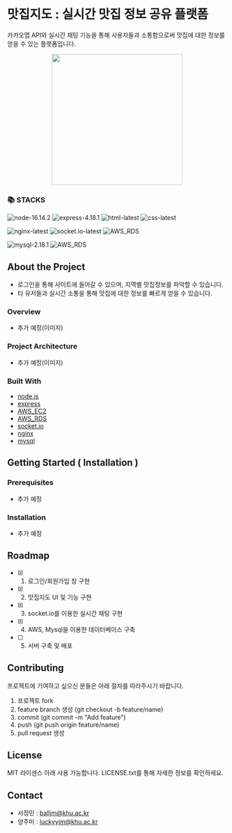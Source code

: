 # 맛집지도 : 실시간 맛집 정보 공유 플랫폼
카카오맵 API와 실시간 채팅 기능을 통해 사용자들과 소통함으로써 맛집에 대한 정보를 얻을 수 있는 플랫폼입니다.

<div align="center">
    <img src="/uploads/f2c62af097272859d8f37acda908d6aa/그림1.png" width="300" height="300">
</div>

### 📚 STACKS
![node-16.14.2](https://img.shields.io/badge/Node-16.14.2-green)
![express-4.18.1](https://img.shields.io/badge/Express-4.18.1-green)
![html-latest](https://img.shields.io/badge/html-5.2-green)
![css-latest](https://img.shields.io/badge/css-3-green)
    
![nginx-latest](https://img.shields.io/badge/nginx-latest-blue)
![socket.io-latest](https://img.shields.io/badge/socket.io-latest-blue)
![AWS_RDS](https://img.shields.io/badge/AWS_RDS-blue)
     
![mysql-2.18.1](https://img.shields.io/badge/Mysql-2.18.1-yellowgreen)
![AWS_RDS](https://img.shields.io/badge/AWS_RDS-yellowgreen)


## About the Project
- 로그인을 통해 사이트에 들어갈 수 있으며, 지역별 맛집정보를 파악할 수 있습니다.
- 타 유저들과 실시간 소통을 통해 맛집에 대한 정보를 빠르게 얻을 수 있습니다.

### Overview
- 추가 예정(이미지)

### Project Architecture
- 추가 예정(이미지)

### Built With
- [node.js](https://nodejs.org/ko/)
- [express](https://expressjs.com/ko/)
- [AWS_EC2](https://aws.amazon.com/ko/)
- [AWS_RDS](https://aws.amazon.com/ko/)
- [socket.io](https://socket.io/)
- [nginx](https://www.nginx.com/)
- [mysql](https://www.mysql.com/)

## Getting Started ( Installation )
### Prerequisites
- 추가 예정

### Installation
- 추가 예정

## Roadmap
- [x] 1. 로그인/회원가입 창 구현
- [x] 2. 맛집지도 UI 및 기능 구현
- [x] 3. socket.io를 이용한 실시간 채팅 구현
- [x] 4. AWS, Mysql을 이용한 데이터베이스 구축
- [ ] 5. 서버 구축 및 배포

## Contributing
프로젝트에 기여하고 싶으신 분들은 아래 절차를 따라주시기 바랍니다.
1. 프로젝트 fork
2. feature branch 생성 (git checkout -b feature/name)
3. commit (git commit -m "Add feature")
4. push (git push origin feature/name)
5. pull request 생성

## License
MIT 라이센스 아래 사용 가능합니다. LICENSE.txt를 통해 자세한 정보를 확인하세요.

## Contact
- 서정민 : balljm@khu.ac.kr
- 양주미 : luckyyjm@khu.ac.kr
